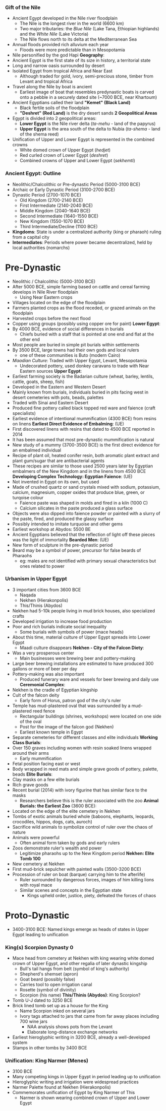 ### Gift of the Nile
 - Ancient Egypt developed in the Nile river floodplain
	 - The Nile is the longest river in the world (6600 km)
	 - Two major tributaries: the *Blue Nile* (Lake Tana, Ethiopian highlands) and the *White Nile* (Lake Victoria)
	 - The Nile flows north to its delta at the Mediterranean Sea
 - Annual floods provided rich alluvium each year
	 - Floods were more predictable than in Mesopotamia
 - Nile personified by the god Hapi
**Geography**:
 - Ancient Egypt is the first state of its size in history, a territorial state
 - Long and narrow oasis surrounded by desert
 - Isolated Egypt from tropical Africa and Near East
	 - Although traded for gold, ivory, semi-precious stone, timber from Levant and tropical Africa
 - Travel along the Nile by boat is ancient
	 - Earliest image of boat that resembles predynastic boats is carved onto a pebble in a securely dated site (~7000 BCE, near Khartoum)
 - Ancient Egyptians called their land **"Kemet" (Black Land)**
	 - Black fertile soils of the floodplain
	 - **"Deshret" (Red Land)** is the dry desert sands
**2 Geopolitical Areas**
 - Egypt is divided into 2 geopolitical areas:
	 - **Lower Egypt** is the Nile river delta (*ta-mehu* - land of the papyrus)
	 - **Upper Egypt** is the area south of the delta to Nubia (*ta-shema* - land of the shema reed)
 - Unification of Upper and Lower Egypt is represented in the combined crowns
	 - White domed crown of Upper Egypt (*hedjet*)
	 - Red curled crown of Lower Egypt (*deshret*)
	 - Combined crowns of Upper and Lower Egypt (*sekhemti*)

### Ancient Egypt: Outline
 - Neolithic/Chalcolithic or Pre-dynastic Period (5000-3100 BCE)
 - Archaic or Early Dynastic Period (3100-2700 BCE)
 - Dynastic Period (2700-1070 BCE)
	 - Old Kingdom (2700-2140 BCE)
	 - First Intermediate (2140-2040 BCE)
	 - Middle Kingdom (2040-1640 BCE)
	 - Second Intermediate (1640-1550 BCE)
	 - New Kingdom (1550-1070 BCE)
	 - Third Intermediate/Decline (1100 BCE)
 - **Kingdoms**: State is under a centralized authority (king or pharaoh) ruling from a capital city
 - **Intermediates**: Periods where power became decentralized, held by local authorities (nomarchs)

# Pre-Dynastic
 - Neolithic / Chalcolithic (5000-3100 BCE)
 - After 5000 BCE, simple farming based on cattle and cereal farming develops in Nile River floodplain
	 - Using Near Eastern crops
 - Villages located on the edge of the floodplain
 - Farmers planted crops as the flood receded, or grazed animals on the floodplain
 - Harvested crops before the next flood
 - Copper using groups (possibly using copper ore for paint)
**Lower Egypt**:
 - By 4000 BCE, evidence of social differences in burials
	 - Chiefs buried with a staff that is pointed at one end and flat at the other end
 - Most people are buried in simple pit burials within settlements
 - By 3500 BCE, large towns had their own gods and local rulers
	 - one of these communities is Buto (modern Cairo)
 - *Maadian Culture*: Traded with Upper Egypt, Levant, Mesopotamia
	 - Undecorated pottery, used donkey caravans to trade with Near Eastern sources
**Upper Egypt**:
- Earliest farming society is the Badarian culture (wheat, barley, lentils, cattle, goats, sheep, fish)
- Developed in the Eastern and Western Desert
- Mainly known from burials, individuals buried in pits facing west in desert cemeteries with pots, beads, palettes
- Traded with Sinai and Eastern Desert
- Produced fine pottery called black topped red ware and faience (craft specialists)
- Earliest evidence of intentional mummification (4300 BCE) from resins on linens
**Earliest Direct Evidence of Embalming**: (UE)
 - First discovered linens with resins that dated to 4500 BCE reported in 2014
 - It has been assumed that most pre-dynastic mummification is natural
 - New study of a mummy (3700-3500 BCE) is the first direct evidence for an embalmed individual
 - Recipe of plant oil, heated conifer resin, both aromatic plant extract and plant gum/sugar that are antibacterial agents
 - These recipes are similar to those used 2500 years later by Egyptian embalmers of the New Kingdom and in the linens from 4500 BCE
**Developing Complex Technology: Egyptian Faience**: (UE)
 - Not invented in Egypt on its own, but used
 - Made of crushed quartz or sand crystals mixed with sodium, potassium, calcium, magnesium, copper oxides that produce blue, green, or turqoise colour
	 - Faience paste was shaped in molds and fired in a kiln (1000 C)
	 - Calcium silicates in the paste produced a glass surface
 - Objects were also dipped into faience powder or painted with a slurry of the paste, fired, and produced the glassy surface
 - Possibly intended to imitate turquoise and other gems
 - Earliest workshop at Abydos: 5500 BE
 - Ancient Egyptians believed that the reflection of light off these pieces was the light of immortality
**Bearded Men**: (UE)
 - New form of sculpture in the pre-dynastic period
 - Beard may be a symbol of power, precursor for false beards of Pharaohs
	 - eg: males are not identified with primary sexual characteristics but ones related to power

### Urbanism in Upper Egypt
 - 3 important cities from 3600 BCE
	 - Naqada
	 - Nekhen (Hierakonpolis)
	 - This/Thinis (Abydos)
 - Nekhen had 5-10k people living in mud brick houses, also specialized crafts
 - Developed irrigation to increase food production
 - Poor and rich burials indicate social inequality
	 - Some burials with symbols of power (mace heads)
 - About this time, material culture of Upper Egypt spreads into Lower Egypt
	 - Maadi culture disappears
**Nekhen - City of the Falcon Diety**:
 - Was a very prosperous center
	 - Main businesses were brewing beer and pottery-making
 - Large beer brewing installations are estimated to have produced 300 gallons or more of beer per day
 - Pottery-making was also important
	 - Produced funerary ware and vessels for beer brewing and daily use
**Ceremonial Complex**:
 - Nekhen is the cradle of Egyptian kingship
 - Cult of the falcon deity
	 - Early form of Horus, patron god of the city's ruler
 - Temple has mud-plastered oval that was surrounded by a mud-plastered reed fence
	 - Rectangular buildings (shrines, workshops) were located on one side of the oval
	 - Post for the image of the falcon god (Nekhen)
	 - Earliest known temple in Egypt
 - Separate cemeteries for different classes and elite individuals
**Working Class Burials**:
 - Over 150 graves including women with resin soaked linens wrapped around their arms
	 - Early mummification
 - Fetal position facing east or west
 - Body wrapped in reed mats and simple grave goods of pottery, palette, beads
**Elite Burials**:
 - Clay masks on a few elite burials
 - Rich grave goods
 - Recent burial (2014) with ivory figurine that has similar face to the masks
	 - Researchers believe this is the ruler associated with the zoo
**Animal Burials: the Earliest Zoo** (3600 BCE):
 - Located on the edge of the elite cemetery in Nekhen
 - Tombs of exotic animals buried whole (baboons, elephants, leopards, crocodiles, hippos, dogs, cats, auroch)
 - Sacrifice wild animals to symbolize control of ruler over the chaos of nature
 - Animals were powerful
	 - Often animal form taken by gods and early rulers
 - Zoos demonstrate ruler's wealth and power
	 - Legitimize pharaohs up to the New Kingdom period
**Nekhen: Elite Tomb 100**
 - New cemetery at Nekhen
 - First mud-brick sepulcher with painted walls (3500-3200 BCE)
 - Procession of ruler on boat (barque) carrying him to the afterlife)
	 - Ruler surrounded by dangerous forces, images of him killing lions with royal mace
	 - Similar scenes and concepts in the Egyptian state
		 - Kings upheld order, justice, piety, defeated the forces of chaos

# Proto-Dynastic
 - 3400-3100 BCE: Named kings emerge as heads of states in Upper Egypt leading to unification

### King(s) Scorpion Dynasty 0
 - Mace head from cemetery at Nekhen with king wearing white domed crown of Upper Egypt, and other regalia of later dynastic kingship
	 - Bull's tail hangs from belt (symbol of king's authority)
	 - Shepherd's shemset (apron)
	 - Goat beard (possibly false)
	 - Carries tool to open irrigation canal
	 - Rosette (symbol of divinity)
	 - Scorpion (his name)
**This/Thinis (Abydos)**: King Scorpion?
 - Tomb U-J dated to 3250 BCE
 - Brick lined tomb set up as a house for the King
	 - Name Scorpion inked on several jars
	 - Ivory tags attached to jars that came from far away places including 700 wine jars
		 - NAA analysis shows pots from the Levant
		 - Elaborate long-distance exchange networks
 - Earliest hieroglyphic writing in 3200 BCE, already a well-developed system
 - Stamps in other tombs by 3400 BCE

### Unification: King Narmer (Menes)
 - 3100 BCE
 - Many competing kings in Upper Egypt in period leading up to unification
 - Hieroglyphic writing and irrigation were widespread practices
 - Narmer Palette found at Nekhen (Hierakonpolis)
 - Commemorates unification of Egypt by King Narmer of This
	 - Narmer is shown wearing combined crown of Upper and Lower Egypt
